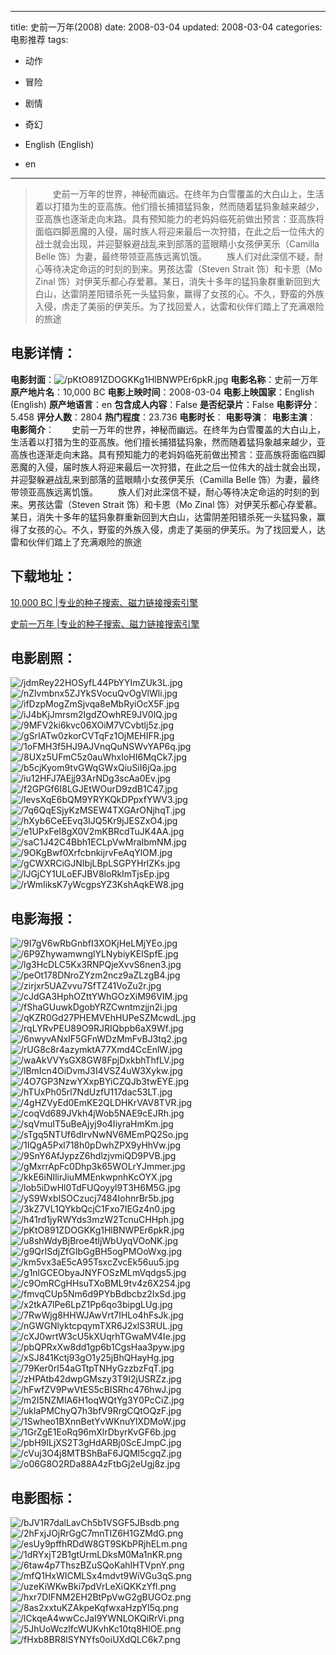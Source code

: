 
---
title: 史前一万年(2008)
date: 2008-03-04
updated: 2008-03-04
categories: 电影推荐
tags:
- 动作
- 冒险
- 剧情
- 奇幻

- English (English)
- en
---


> 　　史前一万年的世界，神秘而幽远。在终年为白雪覆盖的大白山上，生活着以打猎为生的亚高族。他们擅长捕猎猛犸象，然而随着猛犸象越来越少，亚高族也逐渐走向末路。具有预知能力的老妈妈临死前做出预言：亚高族将面临四脚恶魔的入侵，届时族人将迎来最后一次狩猎，在此之后一位伟大的战士就会出现，并迎娶躲避战乱来到部落的蓝眼睛小女孩伊芙乐（Camilla Belle 饰）为妻，最终带领亚高族远离饥饿。  　　族人们对此深信不疑，耐心等待决定命运的时刻的到来。男孩达雷（Steven Strait 饰）和卡恩（Mo Zinal 饰）对伊芙乐都心存爱慕。某日，消失十多年的猛犸象群重新回到大白山，达雷阴差阳错杀死一头猛犸象，赢得了女孩的心。不久，野蛮的外族入侵，虏走了美丽的伊芙乐。为了找回爱人，达雷和伙伴们踏上了充满艰险的旅途

## **电影详情**：

**电影封面**：<img src="https://image.tmdb.org/t/p/w200/pKtO891ZDOGKKg1HlBNWPEr6pkR.jpg" alt="/pKtO891ZDOGKKg1HlBNWPEr6pkR.jpg" title="/pKtO891ZDOGKKg1HlBNWPEr6pkR.jpg">
**电影名称**：史前一万年
**原产地片名**：10,000 BC
**电影上映时间**：2008-03-04
**电影上映国家**：English (English)
**原产地语言**：en
**包含成人内容**：False
**是否纪录片**：False
**电影评分**：5.458
**评分人数**：2804
**热门程度**：23.736
**电影时长**：
**电影导演**：
**电影主演**：
**电影简介**：　　史前一万年的世界，神秘而幽远。在终年为白雪覆盖的大白山上，生活着以打猎为生的亚高族。他们擅长捕猎猛犸象，然而随着猛犸象越来越少，亚高族也逐渐走向末路。具有预知能力的老妈妈临死前做出预言：亚高族将面临四脚恶魔的入侵，届时族人将迎来最后一次狩猎，在此之后一位伟大的战士就会出现，并迎娶躲避战乱来到部落的蓝眼睛小女孩伊芙乐（Camilla Belle 饰）为妻，最终带领亚高族远离饥饿。  　　族人们对此深信不疑，耐心等待决定命运的时刻的到来。男孩达雷（Steven Strait 饰）和卡恩（Mo Zinal 饰）对伊芙乐都心存爱慕。某日，消失十多年的猛犸象群重新回到大白山，达雷阴差阳错杀死一头猛犸象，赢得了女孩的心。不久，野蛮的外族入侵，虏走了美丽的伊芙乐。为了找回爱人，达雷和伙伴们踏上了充满艰险的旅途

## **下载地址**：
[10,000 BC |专业的种子搜索、磁力链接搜索引擎](https://movie.amd794.com:2083/?search=10%2C000%20BC&ordering=&mode=match_phrase&page_size=10&page=1)

[史前一万年 |专业的种子搜索、磁力链接搜索引擎](https://movie.amd794.com:2083/?search=%E5%8F%B2%E5%89%8D%E4%B8%80%E4%B8%87%E5%B9%B4&ordering=&mode=match_phrase&page_size=10&page=1)
 

## **电影剧照**：
<img src="https://image.tmdb.org/t/p/original/jdmRey22HOSyfL44PbYYImZUk3L.jpg" alt="/jdmRey22HOSyfL44PbYYImZUk3L.jpg" title="/jdmRey22HOSyfL44PbYYImZUk3L.jpg"><img src="https://image.tmdb.org/t/p/original/nZlvmbnx5ZJYkSVocuQvOgVlWli.jpg" alt="/nZlvmbnx5ZJYkSVocuQvOgVlWli.jpg" title="/nZlvmbnx5ZJYkSVocuQvOgVlWli.jpg"><img src="https://image.tmdb.org/t/p/original/ifDzpMogZmSjvqa8eMbRyiOcX5F.jpg" alt="/ifDzpMogZmSjvqa8eMbRyiOcX5F.jpg" title="/ifDzpMogZmSjvqa8eMbRyiOcX5F.jpg"><img src="https://image.tmdb.org/t/p/original/iJ4bKjJmrsm2IgdZOwhRE9JV0lQ.jpg" alt="/iJ4bKjJmrsm2IgdZOwhRE9JV0lQ.jpg" title="/iJ4bKjJmrsm2IgdZOwhRE9JV0lQ.jpg"><img src="https://image.tmdb.org/t/p/original/9MFV2ki6kvc06XOiM7VCvbtlj5z.jpg" alt="/9MFV2ki6kvc06XOiM7VCvbtlj5z.jpg" title="/9MFV2ki6kvc06XOiM7VCvbtlj5z.jpg"><img src="https://image.tmdb.org/t/p/original/gSrIATw0zkorCVTqFz1OjMEHIFR.jpg" alt="/gSrIATw0zkorCVTqFz1OjMEHIFR.jpg" title="/gSrIATw0zkorCVTqFz1OjMEHIFR.jpg"><img src="https://image.tmdb.org/t/p/original/1oFMH3f5HJ9AJVnqQuNSWvYAP6q.jpg" alt="/1oFMH3f5HJ9AJVnqQuNSWvYAP6q.jpg" title="/1oFMH3f5HJ9AJVnqQuNSWvYAP6q.jpg"><img src="https://image.tmdb.org/t/p/original/8UXz5UFmC5z0auWhxIoHI6MqCk7.jpg" alt="/8UXz5UFmC5z0auWhxIoHI6MqCk7.jpg" title="/8UXz5UFmC5z0auWhxIoHI6MqCk7.jpg"><img src="https://image.tmdb.org/t/p/original/b5cjKyom9tvGWqGWxQiuSiI6jQa.jpg" alt="/b5cjKyom9tvGWqGWxQiuSiI6jQa.jpg" title="/b5cjKyom9tvGWqGWxQiuSiI6jQa.jpg"><img src="https://image.tmdb.org/t/p/original/iu12HFJ7AEjj93ArNDg3scAa0Ev.jpg" alt="/iu12HFJ7AEjj93ArNDg3scAa0Ev.jpg" title="/iu12HFJ7AEjj93ArNDg3scAa0Ev.jpg"><img src="https://image.tmdb.org/t/p/original/f2GPGf6I8LGJEtWOurD9zdB1C47.jpg" alt="/f2GPGf6I8LGJEtWOurD9zdB1C47.jpg" title="/f2GPGf6I8LGJEtWOurD9zdB1C47.jpg"><img src="https://image.tmdb.org/t/p/original/levsXqE6bQM9YRYKQkDPpxfYWV3.jpg" alt="/levsXqE6bQM9YRYKQkDPpxfYWV3.jpg" title="/levsXqE6bQM9YRYKQkDPpxfYWV3.jpg"><img src="https://image.tmdb.org/t/p/original/7q6QqESjyKzMSEW4TXGArONjhqT.jpg" alt="/7q6QqESjyKzMSEW4TXGArONjhqT.jpg" title="/7q6QqESjyKzMSEW4TXGArONjhqT.jpg"><img src="https://image.tmdb.org/t/p/original/hXyb6CeEEvq3IJQ5Kr9jJESZxO4.jpg" alt="/hXyb6CeEEvq3IJQ5Kr9jJESZxO4.jpg" title="/hXyb6CeEEvq3IJQ5Kr9jJESZxO4.jpg"><img src="https://image.tmdb.org/t/p/original/e1UPxFeI8gX0V2mKBRcdTuJK4AA.jpg" alt="/e1UPxFeI8gX0V2mKBRcdTuJK4AA.jpg" title="/e1UPxFeI8gX0V2mKBRcdTuJK4AA.jpg"><img src="https://image.tmdb.org/t/p/original/saC1J42C4Bbh1ECLpVwMraIbmNM.jpg" alt="/saC1J42C4Bbh1ECLpVwMraIbmNM.jpg" title="/saC1J42C4Bbh1ECLpVwMraIbmNM.jpg"><img src="https://image.tmdb.org/t/p/original/9OKgBwf0XrfcbnkijrvFeAqYlOM.jpg" alt="/9OKgBwf0XrfcbnkijrvFeAqYlOM.jpg" title="/9OKgBwf0XrfcbnkijrvFeAqYlOM.jpg"><img src="https://image.tmdb.org/t/p/original/gCWXRCiGJNIbjLBpLSGPYHrlZKs.jpg" alt="/gCWXRCiGJNIbjLBpLSGPYHrlZKs.jpg" title="/gCWXRCiGJNIbjLBpLSGPYHrlZKs.jpg"><img src="https://image.tmdb.org/t/p/original/lJGjCY1ULoEFJBV8loRkImTjsEp.jpg" alt="/lJGjCY1ULoEFJBV8loRkImTjsEp.jpg" title="/lJGjCY1ULoEFJBV8loRkImTjsEp.jpg"><img src="https://image.tmdb.org/t/p/original/rWmIiksK7yWcgpsYZ3KshAqkEW8.jpg" alt="/rWmIiksK7yWcgpsYZ3KshAqkEW8.jpg" title="/rWmIiksK7yWcgpsYZ3KshAqkEW8.jpg">

## **电影海报**：
<img src="https://image.tmdb.org/t/p/original/9I7gV6wRbGnbfI3XOKjHeLMjYEo.jpg" alt="/9I7gV6wRbGnbfI3XOKjHeLMjYEo.jpg" title="/9I7gV6wRbGnbfI3XOKjHeLMjYEo.jpg"><img src="https://image.tmdb.org/t/p/original/6P9ZhywamwnglYLNybiyKEISpfE.jpg" alt="/6P9ZhywamwnglYLNybiyKEISpfE.jpg" title="/6P9ZhywamwnglYLNybiyKEISpfE.jpg"><img src="https://image.tmdb.org/t/p/original/lg3HcDLC5Kx3RNPQjeXvvS6nen3.jpg" alt="/lg3HcDLC5Kx3RNPQjeXvvS6nen3.jpg" title="/lg3HcDLC5Kx3RNPQjeXvvS6nen3.jpg"><img src="https://image.tmdb.org/t/p/original/peOt178DNroZYzm2ncz9aZLzgB4.jpg" alt="/peOt178DNroZYzm2ncz9aZLzgB4.jpg" title="/peOt178DNroZYzm2ncz9aZLzgB4.jpg"><img src="https://image.tmdb.org/t/p/original/zirjxr5UAZvvu7SfTZ41VoZu2r.jpg" alt="/zirjxr5UAZvvu7SfTZ41VoZu2r.jpg" title="/zirjxr5UAZvvu7SfTZ41VoZu2r.jpg"><img src="https://image.tmdb.org/t/p/original/cJdGA3HphOZttYWhGOzXiM96VIM.jpg" alt="/cJdGA3HphOZttYWhGOzXiM96VIM.jpg" title="/cJdGA3HphOZttYWhGOzXiM96VIM.jpg"><img src="https://image.tmdb.org/t/p/original/fShaGUuwkDgobYRZCwntmzjjn2i.jpg" alt="/fShaGUuwkDgobYRZCwntmzjjn2i.jpg" title="/fShaGUuwkDgobYRZCwntmzjjn2i.jpg"><img src="https://image.tmdb.org/t/p/original/qKZR0Gd27PHEMVEhHUPeSZMcwdL.jpg" alt="/qKZR0Gd27PHEMVEhHUPeSZMcwdL.jpg" title="/qKZR0Gd27PHEMVEhHUPeSZMcwdL.jpg"><img src="https://image.tmdb.org/t/p/original/rqLYRvPEU89O9RJRIQbpb6aX9Wf.jpg" alt="/rqLYRvPEU89O9RJRIQbpb6aX9Wf.jpg" title="/rqLYRvPEU89O9RJRIQbpb6aX9Wf.jpg"><img src="https://image.tmdb.org/t/p/original/6nwyvANxIF5GFnWDzMmFvBJ3tq2.jpg" alt="/6nwyvANxIF5GFnWDzMmFvBJ3tq2.jpg" title="/6nwyvANxIF5GFnWDzMmFvBJ3tq2.jpg"><img src="https://image.tmdb.org/t/p/original/rUG8c8r4azymktA77Xmd4CcEnlW.jpg" alt="/rUG8c8r4azymktA77Xmd4CcEnlW.jpg" title="/rUG8c8r4azymktA77Xmd4CcEnlW.jpg"><img src="https://image.tmdb.org/t/p/original/waAkVVYsGX8GW8FpjDxkbhThfLV.jpg" alt="/waAkVVYsGX8GW8FpjDxkbhThfLV.jpg" title="/waAkVVYsGX8GW8FpjDxkbhThfLV.jpg"><img src="https://image.tmdb.org/t/p/original/lBmIcn4OiDvmJ3I4VSZ4uW3Xykw.jpg" alt="/lBmIcn4OiDvmJ3I4VSZ4uW3Xykw.jpg" title="/lBmIcn4OiDvmJ3I4VSZ4uW3Xykw.jpg"><img src="https://image.tmdb.org/t/p/original/4O7GP3NzwYXxpBYiCZQJb3twEYE.jpg" alt="/4O7GP3NzwYXxpBYiCZQJb3twEYE.jpg" title="/4O7GP3NzwYXxpBYiCZQJb3twEYE.jpg"><img src="https://image.tmdb.org/t/p/original/hTUxPh05rl7NdUzfU117dac53LT.jpg" alt="/hTUxPh05rl7NdUzfU117dac53LT.jpg" title="/hTUxPh05rl7NdUzfU117dac53LT.jpg"><img src="https://image.tmdb.org/t/p/original/4gHZVyEd0EmKE2QLDHKrVAV8TVR.jpg" alt="/4gHZVyEd0EmKE2QLDHKrVAV8TVR.jpg" title="/4gHZVyEd0EmKE2QLDHKrVAV8TVR.jpg"><img src="https://image.tmdb.org/t/p/original/coqVd689JVkh4jWob5NAE9cEJRh.jpg" alt="/coqVd689JVkh4jWob5NAE9cEJRh.jpg" title="/coqVd689JVkh4jWob5NAE9cEJRh.jpg"><img src="https://image.tmdb.org/t/p/original/sqVmuIT5uBeAjyj9o4IiyraHmKm.jpg" alt="/sqVmuIT5uBeAjyj9o4IiyraHmKm.jpg" title="/sqVmuIT5uBeAjyj9o4IiyraHmKm.jpg"><img src="https://image.tmdb.org/t/p/original/sTgq5NTUf6dIrvNwNV6MEmPQ2So.jpg" alt="/sTgq5NTUf6dIrvNwNV6MEmPQ2So.jpg" title="/sTgq5NTUf6dIrvNwNV6MEmPQ2So.jpg"><img src="https://image.tmdb.org/t/p/original/1IQgA5Pxl718h0pDwhZPX9yHhVw.jpg" alt="/1IQgA5Pxl718h0pDwhZPX9yHhVw.jpg" title="/1IQgA5Pxl718h0pDwhZPX9yHhVw.jpg"><img src="https://image.tmdb.org/t/p/original/9SnY6AfJypzZ6hdlzjvmiQD9PVB.jpg" alt="/9SnY6AfJypzZ6hdlzjvmiQD9PVB.jpg" title="/9SnY6AfJypzZ6hdlzjvmiQD9PVB.jpg"><img src="https://image.tmdb.org/t/p/original/gMxrrApFc0Dhp3k65WOLrYJmmer.jpg" alt="/gMxrrApFc0Dhp3k65WOLrYJmmer.jpg" title="/gMxrrApFc0Dhp3k65WOLrYJmmer.jpg"><img src="https://image.tmdb.org/t/p/original/kkE6iNIlirJiuMMEnkwpnhKcOYX.jpg" alt="/kkE6iNIlirJiuMMEnkwpnhKcOYX.jpg" title="/kkE6iNIlirJiuMMEnkwpnhKcOYX.jpg"><img src="https://image.tmdb.org/t/p/original/lob5iDwHl0TdFUQoyyl9T3H6M5G.jpg" alt="/lob5iDwHl0TdFUQoyyl9T3H6M5G.jpg" title="/lob5iDwHl0TdFUQoyyl9T3H6M5G.jpg"><img src="https://image.tmdb.org/t/p/original/yS9WxbISOCzucj7484IohnrBr5b.jpg" alt="/yS9WxbISOCzucj7484IohnrBr5b.jpg" title="/yS9WxbISOCzucj7484IohnrBr5b.jpg"><img src="https://image.tmdb.org/t/p/original/3kZ7VL1QYkbQcjC1Fxo7IEGz4n0.jpg" alt="/3kZ7VL1QYkbQcjC1Fxo7IEGz4n0.jpg" title="/3kZ7VL1QYkbQcjC1Fxo7IEGz4n0.jpg"><img src="https://image.tmdb.org/t/p/original/h41rd1jyRWYds3mzW2TcnuCHHph.jpg" alt="/h41rd1jyRWYds3mzW2TcnuCHHph.jpg" title="/h41rd1jyRWYds3mzW2TcnuCHHph.jpg"><img src="https://image.tmdb.org/t/p/original/pKtO891ZDOGKKg1HlBNWPEr6pkR.jpg" alt="/pKtO891ZDOGKKg1HlBNWPEr6pkR.jpg" title="/pKtO891ZDOGKKg1HlBNWPEr6pkR.jpg"><img src="https://image.tmdb.org/t/p/original/u8shWdyBjBroe4tljWbUyqVOoNK.jpg" alt="/u8shWdyBjBroe4tljWbUyqVOoNK.jpg" title="/u8shWdyBjBroe4tljWbUyqVOoNK.jpg"><img src="https://image.tmdb.org/t/p/original/g9QrISdjZfGIbGgBH5ogPMOoWxg.jpg" alt="/g9QrISdjZfGIbGgBH5ogPMOoWxg.jpg" title="/g9QrISdjZfGIbGgBH5ogPMOoWxg.jpg"><img src="https://image.tmdb.org/t/p/original/km5vx3aE5cA95TsxcZvcEk56uu5.jpg" alt="/km5vx3aE5cA95TsxcZvcEk56uu5.jpg" title="/km5vx3aE5cA95TsxcZvcEk56uu5.jpg"><img src="https://image.tmdb.org/t/p/original/g1nlGCEObyaJNYFOSzMLmVqdgs5.jpg" alt="/g1nlGCEObyaJNYFOSzMLmVqdgs5.jpg" title="/g1nlGCEObyaJNYFOSzMLmVqdgs5.jpg"><img src="https://image.tmdb.org/t/p/original/c9OmRCgHHsuTXoBML9tv4z6X2S4.jpg" alt="/c9OmRCgHHsuTXoBML9tv4z6X2S4.jpg" title="/c9OmRCgHHsuTXoBML9tv4z6X2S4.jpg"><img src="https://image.tmdb.org/t/p/original/fmvqCUp5Nm6d9PYbBdbcbz2IxSd.jpg" alt="/fmvqCUp5Nm6d9PYbBdbcbz2IxSd.jpg" title="/fmvqCUp5Nm6d9PYbBdbcbz2IxSd.jpg"><img src="https://image.tmdb.org/t/p/original/x2tkA7lPe6LpZ1Pp6qo3bipgLUg.jpg" alt="/x2tkA7lPe6LpZ1Pp6qo3bipgLUg.jpg" title="/x2tkA7lPe6LpZ1Pp6qo3bipgLUg.jpg"><img src="https://image.tmdb.org/t/p/original/7RwWjg8HHWJAwVrt7IHLo4hFsJk.jpg" alt="/7RwWjg8HHWJAwVrt7IHLo4hFsJk.jpg" title="/7RwWjg8HHWJAwVrt7IHLo4hFsJk.jpg"><img src="https://image.tmdb.org/t/p/original/nGWGNlyktcpqymTXR6J2xlS3RUL.jpg" alt="/nGWGNlyktcpqymTXR6J2xlS3RUL.jpg" title="/nGWGNlyktcpqymTXR6J2xlS3RUL.jpg"><img src="https://image.tmdb.org/t/p/original/cXJ0wrtW3cU5kXUqrhTGwaMV4Ie.jpg" alt="/cXJ0wrtW3cU5kXUqrhTGwaMV4Ie.jpg" title="/cXJ0wrtW3cU5kXUqrhTGwaMV4Ie.jpg"><img src="https://image.tmdb.org/t/p/original/pbQPRxXw8dd1gp6b1CgsHaa3pyw.jpg" alt="/pbQPRxXw8dd1gp6b1CgsHaa3pyw.jpg" title="/pbQPRxXw8dd1gp6b1CgsHaa3pyw.jpg"><img src="https://image.tmdb.org/t/p/original/xSJ841Kctj93gO1y25jBhQHayHg.jpg" alt="/xSJ841Kctj93gO1y25jBhQHayHg.jpg" title="/xSJ841Kctj93gO1y25jBhQHayHg.jpg"><img src="https://image.tmdb.org/t/p/original/79Ker0rI54aGTtpTNHyGzzbzFqT.jpg" alt="/79Ker0rI54aGTtpTNHyGzzbzFqT.jpg" title="/79Ker0rI54aGTtpTNHyGzzbzFqT.jpg"><img src="https://image.tmdb.org/t/p/original/zHPAtb42dwpGMszy3T9I2jUSRZz.jpg" alt="/zHPAtb42dwpGMszy3T9I2jUSRZz.jpg" title="/zHPAtb42dwpGMszy3T9I2jUSRZz.jpg"><img src="https://image.tmdb.org/t/p/original/hFwfZV9PwVtES5cBISRhc476hwJ.jpg" alt="/hFwfZV9PwVtES5cBISRhc476hwJ.jpg" title="/hFwfZV9PwVtES5cBISRhc476hwJ.jpg"><img src="https://image.tmdb.org/t/p/original/m2I5NZMIA6H1oqWQtYg3Y0PcCiZ.jpg" alt="/m2I5NZMIA6H1oqWQtYg3Y0PcCiZ.jpg" title="/m2I5NZMIA6H1oqWQtYg3Y0PcCiZ.jpg"><img src="https://image.tmdb.org/t/p/original/uklaPMChyQ7h3bfV9RrgCQtOQzF.jpg" alt="/uklaPMChyQ7h3bfV9RrgCQtOQzF.jpg" title="/uklaPMChyQ7h3bfV9RrgCQtOQzF.jpg"><img src="https://image.tmdb.org/t/p/original/1Swheo1BXnnBetYvWKnuYlXDMoW.jpg" alt="/1Swheo1BXnnBetYvWKnuYlXDMoW.jpg" title="/1Swheo1BXnnBetYvWKnuYlXDMoW.jpg"><img src="https://image.tmdb.org/t/p/original/1GrZgE1EoRq96mXlrDbyrKvGF6b.jpg" alt="/1GrZgE1EoRq96mXlrDbyrKvGF6b.jpg" title="/1GrZgE1EoRq96mXlrDbyrKvGF6b.jpg"><img src="https://image.tmdb.org/t/p/original/pbH9ILjXS2T3gHdARBj0ScEJmpC.jpg" alt="/pbH9ILjXS2T3gHdARBj0ScEJmpC.jpg" title="/pbH9ILjXS2T3gHdARBj0ScEJmpC.jpg"><img src="https://image.tmdb.org/t/p/original/cVuj3O4j8MTBShBaF6JQMl5cgqZ.jpg" alt="/cVuj3O4j8MTBShBaF6JQMl5cgqZ.jpg" title="/cVuj3O4j8MTBShBaF6JQMl5cgqZ.jpg"><img src="https://image.tmdb.org/t/p/original/o06G8O2RDa88A4zFtbGj2eUgj8z.jpg" alt="/o06G8O2RDa88A4zFtbGj2eUgj8z.jpg" title="/o06G8O2RDa88A4zFtbGj2eUgj8z.jpg">

## **电影图标**：
<img src="https://image.tmdb.org/t/p/original/bJV1R7dalLavCh5b1VSGF5JBsdb.png" alt="/bJV1R7dalLavCh5b1VSGF5JBsdb.png" title="/bJV1R7dalLavCh5b1VSGF5JBsdb.png"><img src="https://image.tmdb.org/t/p/original/2hFxjJOjRrGgC7mnTIZ6H1GZMdG.png" alt="/2hFxjJOjRrGgC7mnTIZ6H1GZMdG.png" title="/2hFxjJOjRrGgC7mnTIZ6H1GZMdG.png"><img src="https://image.tmdb.org/t/p/original/esUy9pffhRDdW8GT9SKbPRjhELm.png" alt="/esUy9pffhRDdW8GT9SKbPRjhELm.png" title="/esUy9pffhRDdW8GT9SKbPRjhELm.png"><img src="https://image.tmdb.org/t/p/original/1dRYxjT2B1gtUrmLDksM0Ma1nKR.png" alt="/1dRYxjT2B1gtUrmLDksM0Ma1nKR.png" title="/1dRYxjT2B1gtUrmLDksM0Ma1nKR.png"><img src="https://image.tmdb.org/t/p/original/6taw4p7ThszBZuSQoKahIHTVpnY.png" alt="/6taw4p7ThszBZuSQoKahIHTVpnY.png" title="/6taw4p7ThszBZuSQoKahIHTVpnY.png"><img src="https://image.tmdb.org/t/p/original/mfQ1HxWICMLSx4mdvt9WiVGu3qS.png" alt="/mfQ1HxWICMLSx4mdvt9WiVGu3qS.png" title="/mfQ1HxWICMLSx4mdvt9WiVGu3qS.png"><img src="https://image.tmdb.org/t/p/original/uzeKiWKwBki7pdVrLeXiQKKzYfl.png" alt="/uzeKiWKwBki7pdVrLeXiQKKzYfl.png" title="/uzeKiWKwBki7pdVrLeXiQKKzYfl.png"><img src="https://image.tmdb.org/t/p/original/hxr7DIFNM2EH2BtPpVwG2gBUGOz.png" alt="/hxr7DIFNM2EH2BtPpVwG2gBUGOz.png" title="/hxr7DIFNM2EH2BtPpVwG2gBUGOz.png"><img src="https://image.tmdb.org/t/p/original/8as2xxtuKZAkpeKqfwxaHzpYl5q.png" alt="/8as2xxtuKZAkpeKqfwxaHzpYl5q.png" title="/8as2xxtuKZAkpeKqfwxaHzpYl5q.png"><img src="https://image.tmdb.org/t/p/original/lCkqeA4wwCcJaI9YWNLOKQiRrVi.png" alt="/lCkqeA4wwCcJaI9YWNLOKQiRrVi.png" title="/lCkqeA4wwCcJaI9YWNLOKQiRrVi.png"><img src="https://image.tmdb.org/t/p/original/5JhUoWczlfcWUKvhKc10tq8HlOE.png" alt="/5JhUoWczlfcWUKvhKc10tq8HlOE.png" title="/5JhUoWczlfcWUKvhKc10tq8HlOE.png"><img src="https://image.tmdb.org/t/p/original/fHxb8BR8lSYNYfs0oiUXdQLC6k7.png" alt="/fHxb8BR8lSYNYfs0oiUXdQLC6k7.png" title="/fHxb8BR8lSYNYfs0oiUXdQLC6k7.png">

